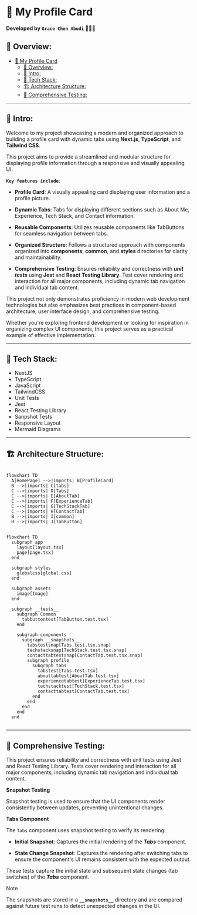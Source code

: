 # 📇 My Profile Card

**Developed by** **`Grace Chen Abudi`** 👩🏽‍💻

## 📣 Overview:

- [📇 My Profile Card](#-my-profile-card)
  - [📣 Overview:](#-overview)
  - [🔎 Intro:](#-intro)
  - [🧰 Tech Stack:](#-tech-stack)
  - [🏗️ Architecture Structure:](#️-architecture-structure)
  - [🧪 Comprehensive Testing:](#-comprehensive-testing)

---

## 🔎 Intro:

Welcome to my project showcasing a modern and organized approach to building a profile card with dynamic tabs using **Next.js**, **TypeScript**, and **Tailwind CSS**.

This project aims to provide a streamlined and modular structure for displaying profile information through a responsive and visually appealing UI.

**`Key features include`**:

- **Profile Card**: A visually appealing card displaying user information and a profile picture.

- **Dynamic Tabs**: Tabs for displaying different sections such as About Me, Experience, Tech Stack, and Contact information.

- **Reusable Components**: Utilizes reusable components like TabButtons for seamless navigation between tabs.

- **Organized Structure**: Follows a structured approach with components organized into **components**, **common**, and **styles** directories for clarity and maintainability.

- **Comprehensive Testing**: Ensures reliability and correctness with **_unit tests_** using **Jest** and **React Testing Library**. Test cover rendering and interaction for all major components, including dynamic tab navigation and individual tab content.

This project not only demonstrates proficiency in modern web development technologies but also emphasizes best practices in component-based architecture, user interface design, and comprehensive testing.

Whether you're exploring frontend development or looking for inspiration in organizing complex UI components, this project serves as a practical example of effective implementation.

---

## 🧰 Tech Stack:

- NextJS
- TypeScript
- JavaScript
- TailwindCSS
- Unit Tests
- Jest
- React Testing Library
- Sanpshot Tests
- Responsive Layout
- Mermaid Diagrams

---

## 🏗️ Architecture Structure:

```mermaid

flowchart TD
  A[HomePage] -->|imports| B[ProfileCard]
  B -->|imports| C[tabs]
  C -->|imports| D[Tabs]
  C -->|imports| E[AboutTab]
  C -->|imports| F[ExperienceTab]
  C -->|imports| G[TechStackTab]
  C -->|imports| H[ContactTab]
  B -->|imports| I[common]
  H -->|imports| J[TabButton]

```

```mermaid

flowchart TD
  subgraph app
    layout[layout.tsx]
    page[page.tsx]
  end

  subgraph styles
    globalcss[global.css]
  end

  subgraph assets
    image[Image]
  end

  subgraph __tests__
    subgraph Common
      tabbuttontest[TabButton.test.tsx]
    end

    subgraph components
      subgraph __snapshots__
        tabstestsnap[Tabs.test.tsx.snap]
        techstacksnap[TechStack.test.tsx.snap]
        contacttabtestsnap[ContactTab.test.tsx.snap]
        subgraph profile
          subgraph tabs
            tabstest[Tabs.test.tsx]
            abouttabtest[AboutTab.test.tsx]
            experiencetabtest[ExperienceTab.test.tsx]
            techstacktest[TechStack.test.tsx]
            contacttabtest[ContactTab.test.tsx]
          end
        end
      end
    end
  end


```

---

## 🧪 Comprehensive Testing:

This project ensures reliability and correctness with unit tests using Jest and React Testing Library. Tests cover rendering and interaction for all major components, including dynamic tab navigation and individual tab content.

**Snapshot Testing**

Snapshot testing is used to ensure that the UI components render consistently between updates, preventing unintentional changes.

**Tabs Component**

The `Tabs` component uses snapshot testing to verify its rendering:

- **Initial Snapshot**: Captures the initial rendering of the **_Tabs_** component.

- **State Change Snapshot**: Captures the rendering after switching tabs to ensure the component's UI remains consistent with the expected output.

These tests capture the initial state and subsequent state changes (tab switches) of the **_Tabs_** component.

> [!NOTE]
> The snapshots are stored in a **`__snapshots__`** directory and are compared against future test runs to detect unexpected changes in the UI.
